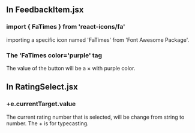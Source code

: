 ## In FeedbackItem.jsx
### import { FaTimes } from 'react-icons/fa'
importing a specific icon named 'FaTimes' from 'Font Awesome Package'.
### The 'FaTimes color='purple' tag
The value of the button will be a × with purple color.
## In RatingSelect.jsx
### +e.currentTarget.value
The current rating number that is selected, will be change from string to number. The + is for typecasting.
